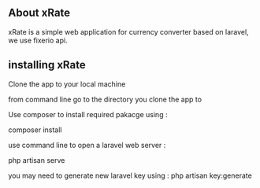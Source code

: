 
## About xRate

xRate is a simple web application for currency converter based on laravel, we use fixerio api. 

## installing xRate


Clone the app to your local machine


from command line go to the directory you clone the app to


Use composer to install required pakacge using : 

composer install


use command line to open a laravel web server : 

php artisan serve

you may need to generate new laravel key using :
php artisan key:generate